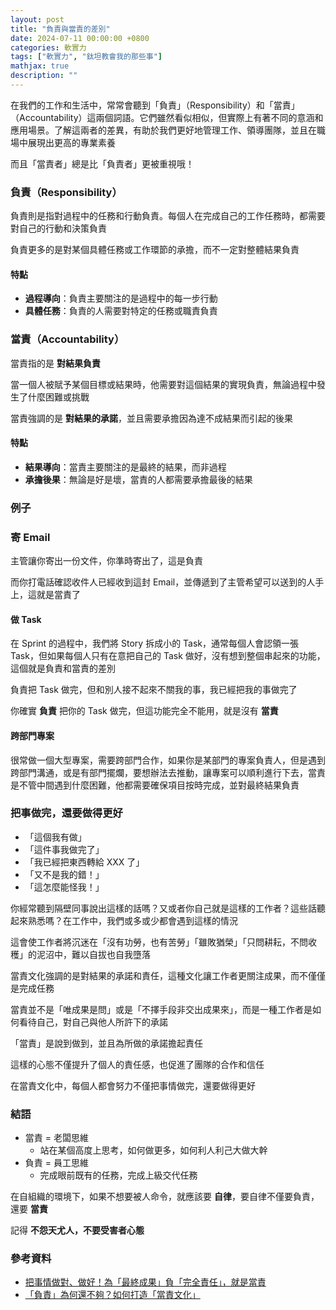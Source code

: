 ```yaml
---
layout: post
title: "負責與當責的差別"
date: 2024-07-11 00:00:00 +0800
categories: 軟實力
tags: ["軟實力", "鈦坦教會我的那些事"]
mathjax: true
description: ""
---
```


在我們的工作和生活中，常常會聽到「負責」（Responsibility）和「當責」（Accountability）這兩個詞語。它們雖然看似相似，但實際上有著不同的意涵和應用場景。了解這兩者的差異，有助於我們更好地管理工作、領導團隊，並且在職場中展現出更高的專業素養

而且「當責者」總是比「負責者」更被重視哦！

### 負責（Responsibility）

負責則是指對過程中的任務和行動負責。每個人在完成自己的工作任務時，都需要對自己的行動和決策負責

負責更多的是對某個具體任務或工作環節的承擔，而不一定對整體結果負責

#### 特點

- **過程導向**：負責主要關注的是過程中的每一步行動
- **具體任務**：負責的人需要對特定的任務或職責負責

### 當責（Accountability）

當責指的是 **對結果負責**

當一個人被賦予某個目標或結果時，他需要對這個結果的實現負責，無論過程中發生了什麼困難或挑戰

當責強調的是 **對結果的承諾**，並且需要承擔因為達不成結果而引起的後果

#### 特點

- **結果導向**：當責主要關注的是最終的結果，而非過程
- **承擔後果**：無論是好是壞，當責的人都需要承擔最後的結果

### 例子

### 寄 Email

主管讓你寄出一份文件，你準時寄出了，這是負責

而你打電話確認收件人已經收到這封 Email，並傳遞到了主管希望可以送到的人手上，這就是當責了

#### 做 Task

在 Sprint 的過程中，我們將 Story 拆成小的 Task，通常每個人會認領一張 Task，但如果每個人只有在意把自己的 Task 做好，沒有想到整個串起來的功能，這個就是負責和當責的差別

負責把 Task 做完，但和別人接不起來不關我的事，我已經把我的事做完了

你確實 **負責** 把你的 Task 做完，但這功能完全不能用，就是沒有 **當責**

#### 跨部門專案

很常做一個大型專案，需要跨部門合作，如果你是某部門的專案負責人，但是遇到跨部門溝通，或是有部門擺爛，要想辦法去推動，讓專案可以順利進行下去，當責是不管中間遇到什麼困難，他都需要確保項目按時完成，並對最終結果負責

### 把事做完，還要做得更好

- 「這個我有做」
- 「這件事我做完了」
- 「我已經把東西轉給 XXX 了」
- 「又不是我的錯！」
- 「這怎麼能怪我！」

你經常聽到隔壁同事說出這樣的話嗎？又或者你自己就是這樣的工作者？這些話聽起來熟悉嗎？在工作中，我們或多或少都會遇到這樣的情況

這會使工作者將沉迷在「沒有功勞，也有苦勞」「雖敗猶榮」「只問耕耘，不問收穫」的泥沼中，難以自拔也自我墮落

當責文化強調的是對結果的承諾和責任，這種文化讓工作者更關注成果，而不僅僅是完成任務

當責並不是「唯成果是問」或是「不擇手段非交出成果來」，而是一種工作者是如何看待自己，對自己與他人所許下的承諾

「當責」是說到做到，並且為所做的承諾擔起責任

這樣的心態不僅提升了個人的責任感，也促進了團隊的合作和信任

在當責文化中，每個人都會努力不僅把事情做完，還要做得更好

### 結語

- 當責 = 老闆思維
    - 站在某個高度上思考，如何做更多，如何利人利己大做大幹
- 負責 = 員工思維
    - 完成眼前既有的任務，完成上級交代任務

在自組織的環境下，如果不想要被人命令，就應該要 **自律**，要自律不僅要負責，還要 **當責**

記得 **不怨天尤人，不要受害者心態**

### 參考資料

- [把事情做對、做好！為「最終成果」負「完全責任」，就是當責](https://www.managertoday.com.tw/articles/view/1932)
- [「負責」為何還不夠？如何打造「當責文化」](https://www.cw.com.tw/article/5120890)
